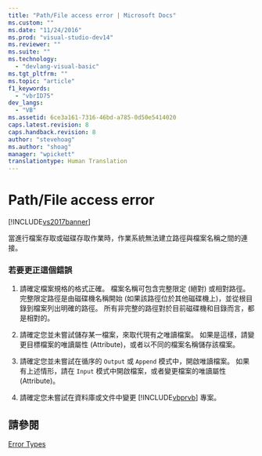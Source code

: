 ```yaml
---
title: "Path/File access error | Microsoft Docs"
ms.custom: ""
ms.date: "11/24/2016"
ms.prod: "visual-studio-dev14"
ms.reviewer: ""
ms.suite: ""
ms.technology: 
  - "devlang-visual-basic"
ms.tgt_pltfrm: ""
ms.topic: "article"
f1_keywords: 
  - "vbrID75"
dev_langs: 
  - "VB"
ms.assetid: 6ce3a161-7316-46bd-a785-0d50e5414020
caps.latest.revision: 8
caps.handback.revision: 8
author: "stevehoag"
ms.author: "shoag"
manager: "wpickett"
translationtype: Human Translation
---
```

# Path/File access error
[!INCLUDE[vs2017banner](../../../csharp/includes/vs2017banner.md)]

當進行檔案存取或磁碟存取作業時，作業系統無法建立路徑與檔案名稱之間的連接。  
  
### 若要更正這個錯誤  
  
1.  請確定檔案規格的格式正確。  檔案名稱可包含完整限定 \(絕對\) 或相對路徑。  完整限定路徑是由磁碟機名稱開始 \(如果該路徑位於其他磁碟機上\)，並從根目錄到檔案列出明確的路徑。  所有非完整的路徑對於目前磁碟機和目錄而言，都是相對的。  
  
2.  請確定您並未嘗試儲存某一檔案，來取代現有之唯讀檔案。  如果是這樣，請變更目標檔案的唯讀屬性 \(Attribute\)，或者以不同的檔案名稱儲存該檔案。  
  
3.  請確定您並未嘗試在循序的 `Output` 或 `Append` 模式中，開啟唯讀檔案。  如果有上述情形，請在 `Input` 模式中開啟檔案，或者變更檔案的唯讀屬性 \(Attribute\)。  
  
4.  請確定您未嘗試在資料庫或文件中變更 [!INCLUDE[vbprvb](../../../csharp/programming-guide/concepts/linq/includes/vbprvb_md.md)] 專案。  
  
## 請參閱  
 [Error Types](../../../visual-basic/programming-guide/language-features/error-types.md)